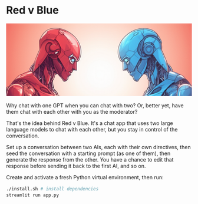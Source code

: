 # Red v Blue

<img src="static/red-v-blue.png" width="1024" />

Why chat with one GPT when you can chat with two? Or, better yet, have them chat with each other with you as the moderator?

That's the idea behind Red v Blue. It's a chat app that uses two large language models to chat with each other, but you stay in control of the conversation.

Set up a conversation between two AIs, each with their own directives, then seed the conversation with a starting prompt (as one of them), then generate the response from the other. You have a chance to edit that response before sending it back to the first AI, and so on.

Create and activate a fresh Python virtual environment, then run:

```bash
./install.sh # install dependencies
streamlit run app.py
```
